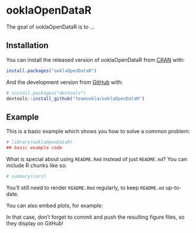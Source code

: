
<!-- README.md is generated from README.Rmd. Please edit that file -->

# ooklaOpenDataR

<!-- badges: start -->

<!-- badges: end -->

The goal of ooklaOpenDataR is to …

## Installation

You can install the released version of ooklaOpenDataR from
[CRAN](https://CRAN.R-project.org) with:

``` r
install.packages("ooklaOpenDataR")
```

And the development version from [GitHub](https://github.com/) with:

``` r
# install.packages("devtools")
devtools::install_github("teamookla/ooklaOpenDataR")
```

## Example

This is a basic example which shows you how to solve a common problem:

``` r
# library(ooklaOpenDataR)
## basic example code
```

What is special about using `README.Rmd` instead of just `README.md`?
You can include R chunks like so:

``` r
# summary(cars)
```

You’ll still need to render `README.Rmd` regularly, to keep `README.md`
up-to-date.

You can also embed plots, for example:

In that case, don’t forget to commit and push the resulting figure
files, so they display on GitHub\!
